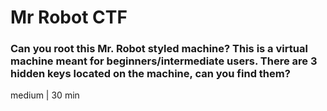 # Mr Robot CTF
### Can you root this Mr. Robot styled machine? This is a virtual machine meant for beginners/intermediate users. There are 3 hidden keys located on the machine, can you find them?
medium | 30 min
